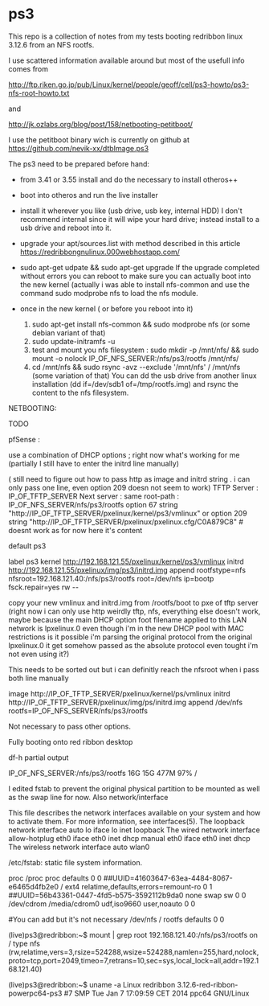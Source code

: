# ps3

This repo is a collection of notes from my tests booting redribbon linux 3.12.6 from an NFS rootfs.

I use scattered information available around but most of the usefull info comes from 

http://ftp.riken.go.jp/pub/Linux/kernel/people/geoff/cell/ps3-howto/ps3-nfs-root-howto.txt

and 

http://jk.ozlabs.org/blog/post/158/netbooting-petitboot/


I use the petitboot binary wich is currently on github at https://github.com/nevik-xx/dtbImage.ps3

The ps3 need to be prepared before hand:

- from 3.41 or 3.55 install and do the necessary to install otheros++ 
- boot into otheros and run the live installer
- install it wherever you like (usb drive, usb key, internal HDD) I don't recommend internal since it will wipe your hard drive; instead install to a usb drive and reboot into it.
- upgrade your apt/sources.list with method described in this article https://redribbongnulinux.000webhostapp.com/ 

- sudo apt-get udpate && sudo apt-get upgrade 
     If the upgrade completed without errors you can reboot to make sure you can actually boot into the new kernel 
     (actually i was able to install nfs-common and use the command sudo modprobe nfs to load the nfs module. 

- once in the new kernel ( or before you reboot into it) 
     1) sudo apt-get install nfs-common && sudo modprobe nfs (or some debian variant of that)
     2) sudo update-initramfs -u  
     3) test and mount you nfs filesystem : sudo mkdir -p /mnt/nfs/ && sudo mount -o nolock IP_OF_NFS_SERVER:/nfs/ps3/rootfs /mnt/nfs/
     4) cd /mnt/nfs && sudo rsync -avz --exclude '/mnt/nfs' / /mnt/nfs (some variation of that) You can dd the usb drive from another linux installation (dd if=/dev/sdb1 of=/tmp/rootfs.img) and rsync the content to the nfs filesystem.
     
     
     
 NETBOOTING: 
 
 TODO
 
 pfSense : 
     
use a combination of DHCP options ; right now what's working for me (partially I still have to enter the initrd line manually)

( still need to figure out how to pass http as image and initrd string . i can only pass one line, even option 209 doesn not seem to work)
TFTP Server : IP_OF_TFTP_SERVER
Next server : same
root-path : IP_OF_NFS_SERVER/nfs/ps3/rootfs
option 67 string "http://IP_OF_TFTP_SERVER/pxelinux/kernel/ps3/vmlinux"
or
option 209 string "http://IP_OF_TFTP_SERVER/pxelinux/pxelinux.cfg/C0A879C8" # doesnt work as for now here it's content 

default ps3

label ps3
        kernel http://192.168.121.55/pxelinux/kernel/ps3/vmlinux
        initrd http://192.168.121.55/pxelinux/img/ps3/initrd.img
        append rootfstype=nfs nfsroot=192.168.121.40:/nfs/ps3/rootfs root=/dev/nfs ip=bootp fsck.repair=yes rw --




copy your new vmlinux and initrd.img from /rootfs/boot to pxe of tftp server (right now i can only use http weirdly tftp, nfs, everything else doesn't work, maybe because the main DHCP option foot filename applied to this LAN network is lpxelinux.0 even though i'm in the new DHCP pool with MAC restrictions is it possible i'm parsing the original protocol from the original lpxelinux.0 it get somehow passed as the absolute protocol even tought i'm not even using it?)

This needs to be sorted out but i can definitly reach the nfsroot when i pass both line manually

 image http://IP_OF_TFTP_SERVER/pxelinux/kernel/ps/vmlinux
    initrd http://IP_OF_TFTP_SERVER/pxelinux/img/ps/initrd.img
    append /dev/nfs rootfs=IP_OF_NFS_SERVER/nfs/ps3/rootfs
 
 Not necessary to pass other options.
 
 Fully booting onto red ribbon desktop 
 
 df-h partial output 
 
 IP_OF_NFS_SERVER:/nfs/ps3/rootfs    16G     15G  477M  97% /
 
 I edited fstab to prevent the original physical partition to be mounted as well as the swap line for now.
 Also network/interface

 This file describes the network interfaces available on your system
 and how to activate them. For more information, see interfaces(5).
 The loopback network interface
auto lo
iface lo inet loopback
 The wired network interface
allow-hotplug eth0
iface eth0 inet dhcp
manual eth0
iface eth0 inet dhcp
 The wireless network interface
auto wlan0



 /etc/fstab: static file system information.

 <file system>                                 <mount point>   <type>          <options>                               <dump>  <pass>
proc                                            /proc           proc            defaults                                0       0
##UUID=41603647-63ea-4484-8067-e6465d4fb2e0                                              /               ext4            relatime,defaults,errors=remount-ro                             0       1
##UUID=56b43361-0447-4fd5-b575-3592112b9da0                                              none            swap            sw                              0       0
/dev/cdrom                                      /media/cdrom0   udf,iso9660     user,noauto                             0       0


#You can add but it's not necessary
/dev/nfs    /    rootfs    defaults   0 0

(live)ps3@redribbon:~$ mount | grep root
192.168.121.40:/nfs/ps3/rootfs on / type nfs (rw,relatime,vers=3,rsize=524288,wsize=524288,namlen=255,hard,nolock,proto=tcp,port=2049,timeo=7,retrans=10,sec=sys,local_lock=all,addr=192.168.121.40)



(live)ps3@redribbon:~$ uname -a
Linux redribbon 3.12.6-red-ribbon-powerpc64-ps3 #7 SMP Tue Jan 7 17:09:59 CET 2014 ppc64 GNU/Linux


